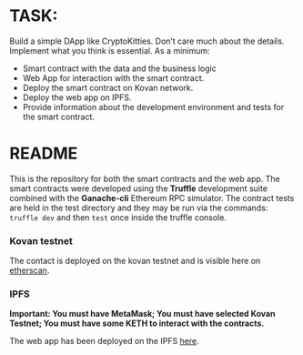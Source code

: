 # TASK:

Build a simple DApp like CryptoKitties. Don’t care much about the details. Implement what you think is essential. As a minimum:

-   Smart contract with the data and the business logic
-   Web App for interaction with the smart contract.
-   Deploy the smart contract on Kovan network.
-   Deploy the web app on IPFS.
-   Provide information about the development environment and tests for the smart contract.

# README

This is the repository for both the smart contracts and the web app.
The smart contracts were developed using the **Truffle** development suite combined with the **Ganache-cli** Ethereum RPC simulator.
The contract tests are held in the test directory and they may be run via the commands: `truffle dev` and then `test` once inside the truffle console.

### Kovan testnet
The contact is deployed on the kovan testnet and is visible here on [etherscan](https://kovan.etherscan.io/address/0x116e679b2c694e3ce7523edd50583869d2af6cf0).

### IPFS
**Important: You must have MetaMask; You must have selected Kovan Testnet; You must have some KETH to interact with the contracts.**

The web app has been deployed on the IPFS [here](https://gateway.pinata.cloud/ipfs/QmPdiFNxD4psMnARxFS2Wu2roH6D531wY6YbNbq4Lo7uDF/src/).
